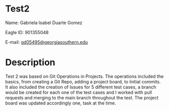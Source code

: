# Test2
Name: Gabriela Isabel Duarte Gomez

Eagle ID: 901355048

E-mail: gd05495@georgiasouthern.edu

# Description
Test 2 was based on Git Operations in Projects. The operations included the basics, from creating a Git Repo, adding a project board, to Initial commits. It also included the creation of Issues for 5 different test cases, a branch would be created for each one of the test cases and I worked with pull requests and merging to the main branch throughout the test. The project board was updated accordingly one, task at the time.

